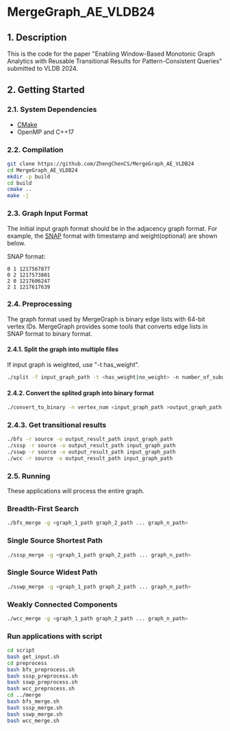 # MergeGraph_AE_VLDB24

## 1. Description

This is the code for the paper "Enabling Window-Based Monotonic Graph Analytics with Reusable Transitional Results for Pattern-Consistent Queries" submitted to VLDB 2024.

## 2. Getting Started

### 2.1. System Dependencies

- [CMake](https://gitlab.kitware.com/cmake/cmake)
- OpenMP and C++17

### 2.2. Compilation

```bash
git clone https://github.com/ZhengChenCS/MergeGraph_AE_VLDB24
cd MergeGraph_AE_VLDB24
mkdir -p build
cd build
cmake ..
make -j
```

### 2.3. Graph Input Format
The initial input graph format should be in the adjacency graph format. For example, the [SNAP](https://snap.stanford.edu/data) format with timestamp and weight(optional) are shown below.

SNAP format:
```
0 1 1217567877
0 2 1217573801
2 0 1217606247
2 1 1217617639
```

### 2.4. Preprocessing

The graph format used by MergeGraph is binary edge lists with 64-bit vertex IDs.
MergeGraph provides some tools that converts edge lists in SNAP format to binary format.

#### 2.4.1. Split the graph into multiple files

If input graph is weighted, use "-t has_weight".

```bash
./split -f input_graph_path -t <has_weight|no_weight> -n number_of_subgraph -o output_graph_path
```

#### 2.4.2. Convert the splited graph into binary format

```bash
./convert_to_binary -n vertex_num <input_graph_path >output_graph_path
```

### 2.4.3. Get transitional results

```bash
./bfs -r source -o output_result_path input_graph_path
./sssp -r source -o output_result_path input_graph_path
./sswp -r source -o output_result_path input_graph_path
./wcc -r source -o output_result_path input_graph_path
```

### 2.5. Running

These applications will process the entire graph. 

### Breadth-First Search
```bash
./bfs_merge -g <graph_1_path graph_2_path ... graph_n_path>
```

### Single Source Shortest Path
```bash
./sssp_merge -g <graph_1_path graph_2_path ... graph_n_path>
```

### Single Source Widest Path
```bash
./sswp_merge -g <graph_1_path graph_2_path ... graph_n_path>
```

### Weakly Connected Components
```bash
./wcc_merge -g <graph_1_path graph_2_path ... graph_n_path>
```

### Run applications with script

```bash
cd script
bash get_input.sh
cd preprocess
bash bfs_preprocess.sh
bash sssp_preprocess.sh
bash sswp_preprocess.sh
bash wcc_preprocess.sh
cd ../merge
bash bfs_merge.sh
bash sssp_merge.sh
bash sswp_merge.sh
bash wcc_merge.sh
```